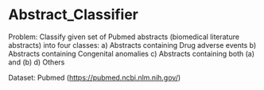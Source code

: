 # Abstract_Classifier

Problem: Classify given set of Pubmed abstracts (biomedical literature abstracts) into four classes:
a)	Abstracts containing Drug adverse events
b)	Abstracts containing Congenital anomalies
c)	Abstracts containing both (a) and (b)
d)	Others

Dataset: Pubmed (https://pubmed.ncbi.nlm.nih.gov/)
